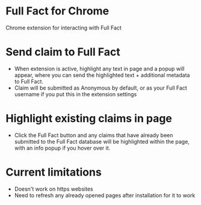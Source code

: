 Full Fact for Chrome
====================

Chrome extension for interacting with Full Fact

Send claim to Full Fact
=======================

- When extension is active, highlight any text in page and a popup will appear, where you can send the highlighted text + additional metadata to Full Fact.
- Claim will be submitted as Anonymous by default, or as your Full Fact username if you put this in the extension settings

Highlight existing claims in page
=================================

- Click the Full Fact button and any claims that have already been submitted to the Full Fact database will be highlighted within the page, with an info popup if you hover over it.

Current limitations
====================

- Doesn't work on https websites
- Need to refresh any already opened pages after installation for it to work
